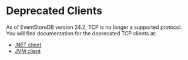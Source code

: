 # Deprecated Clients

As of EventStoreDB version 24.2, TCP is no longer a supported protocol. 
You will find documentation for the deprecated TCP clients at:


- [.NET client](./dotnet/21.2/)
- [JVM client](https://github.com/EventStore/EventStore.JVM)
